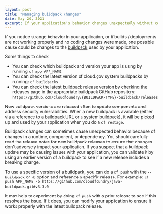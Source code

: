 ```yaml
---
layout: post
title: "Managing buildpack changes"
date: May 20, 2021
excerpt: If your application's behavior changes unexpectedly without code changes, it might be related to a new buildpack release
---
```


If you notice strange behavior in your application, or if builds / deployments are not working properly and no coding changes were made, one possible cause could be changes to the [buildpack](https://cloud.gov/docs/getting-started/concepts/#buildpacks) used by your application.

Some things to check:

* You can check which buildpack and version your app is using by running `cf app APP_NAME`
* You can check the latest version of cloud.gov system buildpacks by running: `cf buildpacks`
* You can check the latest buildpack release version by checking the releases page in the appropriate buildpack GitHub repository: `https://github.com/cloudfoundry/{BUILDPACK-TYPE}-buildpack/releases`

New buildpack versions are released often to update components and address security vulnerabilities. When a new buildpack is available (either via a reference to a buildpack URL or a system buildpack), it will be picked up and used by your application when you do a `cf restage`.

Buildpack changes can sometimes cause unexpected behavior because of changes in a runtime, component, or dependency. You should carefully read the release notes for new buildpack releases to ensure that changes don't adversely impact your application. If you suspect that a buildpack update may be causing issues with your application, you can validate it by using an earlier version of a buildpack to see if a new release includes a breaking change.

To use a specific version of a buildpack, you can do a `cf push` with the `--buildpack` or `-b` option and reference a specific release. For example: `cf push APP_NAME -b https://github.com/cloudfoundry/java-buildpack.git#v3.3.0`. 

It may help to experiment by doing `cf push` with a prior release to see if this resolves the issue. If it does, you can modify your application to ensure it works properly with the latest buildpack release.